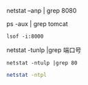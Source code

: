 netstat –anp | grep 8080

ps -aux | grep tomcat

```
lsof -i:8000
```

netstat -tunlp |grep 端口号

```
netstat -ntulp |grep 80
```

```bash
netstat -ntpl
```

